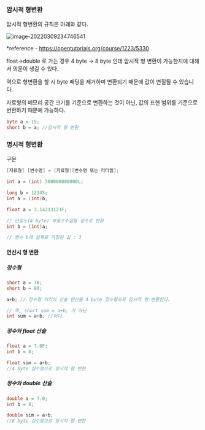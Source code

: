 ### 암시적 형변환

암시적 형변환의 규칙은 아래와 같다.

![image-20220309234746541](/Users/youngkyoonim/TIL/iyk2h.github.io/images/image-20220309234746541.png)

*reference - https://opentutorials.org/course/1223/5330

float->double 로 가는 경우 4 byte -> 8 byte 인데 암시적 형 변환이 가능한지에 대해서 의문이 생길 수 있다. 

역으로 형변환을 할 시 byte 패딩을 제거하며 변환되기 때문에 값이 변질될 수 있습니다.

자료형의 메모리 공간 크기를 기준으로 변환하는 것이 아닌, 값의 표현 범위를 기준으로 변환하기 때문에 가능하다.

``` java
byte a = 15;
short b = a; //암시적 형 변환
```



### 명시적 형변환 

구문

``` java
[자료형] [변수명] = (자료형)[변수명 또는 리터럴];
```



``` java
int a = (int) 300000000000L;

long b = 12345;
int a = (int)b;
```



``` java
float a = 3.14213123F;

// 단정도(4 byte) 부동소수점을 정수로 변환
int b = (int)a;

// 변수 b에 실제로 저장된 값 : 3
```



#### 연산시 형 변환

##### 정수형

```java
short a = 70;
short b = 80;

a+b; // 정수형 끼리의 산술 연산을 4 byte 정수형으로 암시적 현 변환된다.

// 즉, short sum = a+b; 가 아닌
int sum = a+b; //이다.
```

##### 정수와 float 산술

```java
float a = 7.0F;
int b = 8;

float sim = a+b;
//4 byte 실수형으로 암시적 형 변환
```

##### 정수와 double 산술

```java
double a = 7.0;
int b = 8;

double sim = a+b;
//8 byte 실수형으로 암시적 형 변환
```


